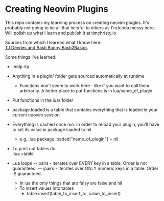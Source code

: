 # Creating Neovim Plugins

This repo contains my learning process on creating neovim plugins. It's
probably not going to be all that helpful to others as I'm kinda messy here.
Will polish up what I learn and publish it at timchristy.io

Sources from which I learned what I know here:\
[TJ Devries and Bash Bunny Bash2Basics](https://www.youtube.com/watch?v=n4Lp4cV8YR0)

Some things I've learned:

- :help rtp

- Anything in a plugin/ folder gets sourced automatically at runtime

  - Functions don't seem to work here - like if you want to call them
    arbitrarily. A better place to put functions is in lua/name_of_plugin

- Put functions in the lua/ folder

- package.loaded is a table that contains everything that is loaded in your
  current neovim session

- Everything is cached once run. In order to reload your plugin, you'll have to
  set its value in package.loaded to nil

  - e.g. :lua package.loaded\["name_of_plugin"\] = nil

- To print out tables do\
  :lua =table

- Lua loops
  -- pairs
  \- iterates over EVERY key in a table. Order is not guaranteed.
  -- ipairs
  \- iterates over ONLY numeric keys in a table. Order IS guaranteed.

  - In lua the only things that are falsy are false and nil
  - To insert values into tables
    - table.insert(table_to_insert_to, value_to_insert)
